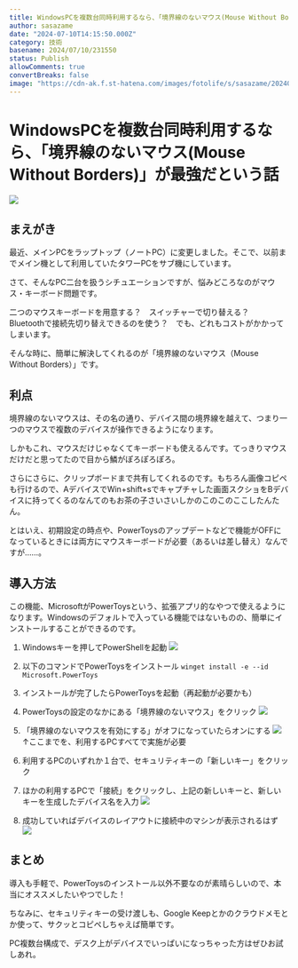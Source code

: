 ```yaml
---
title: WindowsPCを複数台同時利用するなら、「境界線のないマウス(Mouse Without Borders)」が最強だという話
author: sasazame
date: "2024-07-10T14:15:50.000Z"
category: 技術
basename: 2024/07/10/231550
status: Publish
allowComments: true
convertBreaks: false
image: "https://cdn-ak.f.st-hatena.com/images/fotolife/s/sasazame/20240710/20240710224910.png"
---
```

# WindowsPCを複数台同時利用するなら、「境界線のないマウス(Mouse Without Borders)」が最強だという話

![](https://cdn-ak.f.st-hatena.com/images/fotolife/s/sasazame/20240710/20240710224910.png)

<!-- Extended Body -->

## まえがき

最近、メインPCをラップトップ（ノートPC）に変更しました。そこで、以前までメイン機として利用していたタワーPCをサブ機にしています。

さて、そんなPC二台を扱うシチュエーションですが、悩みどころなのがマウス・キーボード問題です。

二つのマウスキーボードを用意する？　スイッチャーで切り替える？　Bluetoothで接続先切り替えできるのを使う？　でも、どれもコストがかかってしまいます。

そんな時に、簡単に解決してくれるのが「境界線のないマウス（Mouse Without Borders）」です。

## 利点

境界線のないマウスは、その名の通り、デバイス間の境界線を越えて、つまり一つのマウスで複数のデバイスが操作できるようになります。

しかもこれ、マウスだけじゃなくてキーボードも使えるんです。てっきりマウスだけだと思ってたので目から鱗がぽろぽろぽろ。

さらにさらに、クリップボードまで共有してくれるのです。もちろん画像コピペも行けるので、AデバイスでWin+shift+sでキャプチャした画面スクショをBデバイスに持ってくるのなんてのもお茶の子さいさいしかのこのこのここしたんたん。

とはいえ、初期設定の時点や、PowerToysのアップデートなどで機能がOFFになっているときには両方にマウスキーボードが必要（あるいは差し替え）なんですが……。

## 導入方法

この機能、MicrosoftがPowerToysという、拡張アプリ的なやつで使えるようになります。Windowsのデフォルトで入っている機能ではないものの、簡単にインストールすることができるのです。

1.  Windowsキーを押してPowerShellを起動 ![](https://cdn-ak.f.st-hatena.com/images/fotolife/s/sasazame/20240710/20240710225926.png)
    
2.  以下のコマンドでPowerToysをインストール `winget install -e --id Microsoft.PowerToys`
    
3.  インストールが完了したらPowerToysを起動（再起動が必要かも）
    
4.  PowerToysの設定のなかにある「境界線のないマウス」をクリック ![](https://cdn-ak.f.st-hatena.com/images/fotolife/s/sasazame/20240710/20240710230329.png)
    
5.  「境界線のないマウスを有効にする」がオフになっていたらオンにする ![](https://cdn-ak.f.st-hatena.com/images/fotolife/s/sasazame/20240710/20240710230439.png) ↑ここまでを、利用するPCすべてで実施が必要
    
6.  利用するPCのいずれか１台で、セキュリティキーの「新しいキー」をクリック
    
7.  ほかの利用するPCで「接続」をクリックし、上記の新しいキーと、新しいキーを生成したデバイス名を入力 ![](https://cdn-ak.f.st-hatena.com/images/fotolife/s/sasazame/20240710/20240710231000.png)
    
8.  成功していればデバイスのレイアウトに接続中のマシンが表示されるはず ![](https://cdn-ak.f.st-hatena.com/images/fotolife/s/sasazame/20240710/20240710231051.png)
    

## まとめ

導入も手軽で、PowerToysのインストール以外不要なのが素晴らしいので、本当にオススメしたいやつでした！

ちなみに、セキュリティキーの受け渡しも、Google Keepとかのクラウドメモとか使って、サクッとコピペしちゃえば簡単です。

PC複数台構成で、デスク上がデバイスでいっぱいになっちゃった方はぜひお試しあれ。
